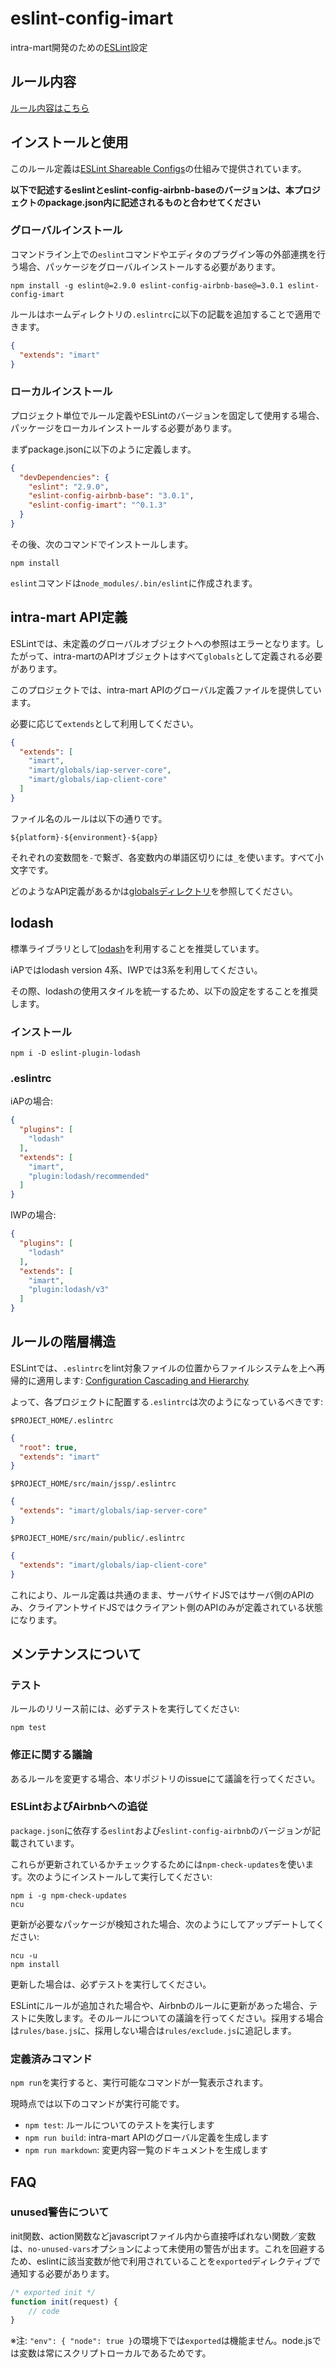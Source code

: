 # eslint-config-imart

intra-mart開発のための[ESLint](http://eslint.org/)設定

## ルール内容

[ルール内容はこちら](./doc/definition.md)

## インストールと使用

このルール定義は[ESLint Shareable Configs](http://eslint.org/docs/developer-guide/shareable-configs)の仕組みで提供されています。

**以下で記述するeslintとeslint-config-airbnb-baseのバージョンは、本プロジェクトのpackage.json内に記述されるものと合わせてください**

### グローバルインストール

コマンドライン上での`eslint`コマンドやエディタのプラグイン等の外部連携を行う場合、パッケージをグローバルインストールする必要があります。

```
npm install -g eslint@=2.9.0 eslint-config-airbnb-base@=3.0.1 eslint-config-imart
```

ルールはホームディレクトリの`.eslintrc`に以下の記載を追加することで適用できます。

```json
{
  "extends": "imart"
}
```

### ローカルインストール

プロジェクト単位でルール定義やESLintのバージョンを固定して使用する場合、パッケージをローカルインストールする必要があります。

まずpackage.jsonに以下のように定義します。

```json
{
  "devDependencies": {
    "eslint": "2.9.0",
    "eslint-config-airbnb-base": "3.0.1",
    "eslint-config-imart": "^0.1.3"
  }
}
```

その後、次のコマンドでインストールします。

```
npm install
```

`eslint`コマンドは`node_modules/.bin/eslint`に作成されます。

## intra-mart API定義

ESLintでは、未定義のグローバルオブジェクトへの参照はエラーとなります。したがって、intra-martのAPIオブジェクトはすべて`globals`として定義される必要があります。

このプロジェクトでは、intra-mart APIのグローバル定義ファイルを提供しています。

必要に応じて`extends`として利用してください。

```json
{
  "extends": [
    "imart",
    "imart/globals/iap-server-core",
    "imart/globals/iap-client-core"
  ]
}
```

ファイル名のルールは以下の通りです。

`${platform}-${environment}-${app}`

それぞれの変数間を`-`で繋ぎ、各変数内の単語区切りには`_`を使います。すべて小文字です。

どのようなAPI定義があるかは[globalsディレクトリ](./globals)を参照してください。

## lodash

標準ライブラリとして[lodash](https://lodash.com/)を利用することを推奨しています。

iAPではlodash version 4系、IWPでは3系を利用してください。

その際、lodashの使用スタイルを統一するため、以下の設定をすることを推奨します。

### インストール

```
npm i -D eslint-plugin-lodash
```

### .eslintrc

iAPの場合:

```json
{
  "plugins": [
    "lodash"
  ],
  "extends": [
    "imart",
    "plugin:lodash/recommended"
  ]
}
```

IWPの場合:

```json
{
  "plugins": [
    "lodash"
  ],
  "extends": [
    "imart",
    "plugin:lodash/v3"
  ]
}
```

## ルールの階層構造

ESLintでは、`.eslintrc`をlint対象ファイルの位置からファイルシステムを上へ再帰的に適用します: [Configuration Cascading and Hierarchy](http://eslint.org/docs/user-guide/configuring#configuration-cascading-and-hierarchy)

よって、各プロジェクトに配置する`.eslintrc`は次のようになっているべきです:

`$PROJECT_HOME/.eslintrc`

```json
{
  "root": true,
  "extends": "imart"
}
```

`$PROJECT_HOME/src/main/jssp/.eslintrc`

```json
{
  "extends": "imart/globals/iap-server-core"
}
```

`$PROJECT_HOME/src/main/public/.eslintrc`

```json
{
  "extends": "imart/globals/iap-client-core"
}
```

これにより、ルール定義は共通のまま、サーバサイドJSではサーバ側のAPIのみ、クライアントサイドJSではクライアント側のAPIのみが定義されている状態になります。

## メンテナンスについて

### テスト

ルールのリリース前には、必ずテストを実行してください:

```
npm test
```

### 修正に関する議論

あるルールを変更する場合、本リポジトリのissueにて議論を行ってください。

### ESLintおよびAirbnbへの追従

`package.json`に依存する`eslint`および`eslint-config-airbnb`のバージョンが記載されています。

これらが更新されているかチェックするためには`npm-check-updates`を使います。次のようにインストールして実行してください:

```
npm i -g npm-check-updates
ncu
```

更新が必要なパッケージが検知された場合、次のようにしてアップデートしてください:

```
ncu -u
npm install
```

更新した場合は、必ずテストを実行してください。

ESLintにルールが追加された場合や、Airbnbのルールに更新があった場合、テストに失敗します。そのルールについての議論を行ってください。採用する場合は`rules/base.js`に、採用しない場合は`rules/exclude.js`に追記します。

### 定義済みコマンド

`npm run`を実行すると、実行可能なコマンドが一覧表示されます。

現時点では以下のコマンドが実行可能です。

* `npm test`: ルールについてのテストを実行します
* `npm run build`: intra-mart APIのグローバル定義を生成します
* `npm run markdown`: 変更内容一覧のドキュメントを生成します

## FAQ

### unused警告について

init関数、action関数などjavascriptファイル内から直接呼ばれない関数／変数は、`no-unused-vars`オプションによって未使用の警告が出ます。これを回避するため、eslintに該当変数が他で利用されていることを`exported`ディレクティブで通知する必要があります。

```javascript
/* exported init */
function init(request) {
    // code
}
```

※注: `"env": { "node": true }`の環境下では`exported`は機能ません。node.jsでは変数は常にスクリプトローカルであるためです。

